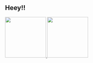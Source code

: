 ## Heey!!

 <div style="display:center" >
  <a href="https://github.com/hgrafa">
  <img height="135em" src="https://github-readme-stats.vercel.app/api?username=hgrafa&show_icons=true&theme=radical&include_all_commits=true&count_private=true&hide=stars,contribs"/>
  <img height="135em" src="https://github-readme-stats.vercel.app/api/top-langs/?username=hgrafa&layout=compact&langs_count=7&theme=radical"/>
</div>
  
 ##
